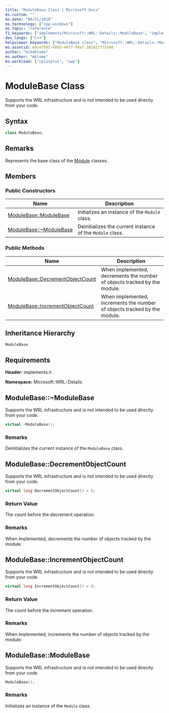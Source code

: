 ```yaml
---
title: "ModuleBase Class | Microsoft Docs"
ms.custom: ""
ms.date: "09/21/2018"
ms.technology: ["cpp-windows"]
ms.topic: "reference"
f1_keywords: ["implements/Microsoft::WRL::Details::ModuleBase", "implements/Microsoft::WRL::Details::ModuleBase::DecrementObjectCount", "implements/Microsoft::WRL::Details::ModuleBase::IncrementObjectCount", "implements/Microsoft::WRL::Details::ModuleBase::ModuleBase", "implements/Microsoft::WRL::Details::ModuleBase::~ModuleBase"]
dev_langs: ["C++"]
helpviewer_keywords: ["ModuleBase class", "Microsoft::WRL::Details::ModuleBase::DecrementObjectCount method", "Microsoft::WRL::Details::ModuleBase::IncrementObjectCount method", "Microsoft::WRL::Details::ModuleBase::ModuleBase, constructor", "Microsoft::WRL::Details::ModuleBase::~ModuleBase, destructor"]
ms.assetid: edce7591-6893-46f7-94a7-382827775548
author: "mikeblome"
ms.author: "mblome"
ms.workload: ["cplusplus", "uwp"]
---
```

# ModuleBase Class

Supports the WRL infrastructure and is not intended to be used directly from your code.

## Syntax

```cpp
class ModuleBase;
```

## Remarks

Represents the base class of the [Module](../windows/module-class.md) classes.

## Members

### Public Constructors

Name                                         | Description
-------------------------------------------- | ---------------------------------------------------------
[ModuleBase::ModuleBase](#modulebase)        | Initializes an instance of the `Module` class.
[ModuleBase::~ModuleBase](#tilde-modulebase) | Deinitializes the current instance of the `Module` class.

### Public Methods

Name                                                      | Description
--------------------------------------------------------- | -------------------------------------------------------------------------
[ModuleBase::DecrementObjectCount](#decrementobjectcount) | When implemented, decrements the number of objects tracked by the module.
[ModuleBase::IncrementObjectCount](#incrementobjectcount) | When implemented, increments the number of objects tracked by the module.

## Inheritance Hierarchy

`ModuleBase`

## Requirements

**Header:** implements.h

**Namespace:** Microsoft::WRL::Details

## <a name="tilde-modulebase"></a>ModuleBase::~ModuleBase

Supports the WRL infrastructure and is not intended to be used directly from your code.

```cpp
virtual ~ModuleBase();
```

### Remarks

Deinitializes the current instance of the `ModuleBase` class.

## <a name="decrementobjectcount"></a>ModuleBase::DecrementObjectCount

Supports the WRL infrastructure and is not intended to be used directly from your code.

```cpp
virtual long DecrementObjectCount() = 0;
```

### Return Value

The count before the decrement operation.

### Remarks

When implemented, decrements the number of objects tracked by the module.

## <a name="incrementobjectcount"></a>ModuleBase::IncrementObjectCount

Supports the WRL infrastructure and is not intended to be used directly from your code.

```cpp
virtual long IncrementObjectCount() = 0;
```

### Return Value

The count before the increment operation.

### Remarks

When implemented, increments the number of objects tracked by the module.

## <a name="modulebase"></a>ModuleBase::ModuleBase

Supports the WRL infrastructure and is not intended to be used directly from your code.

```cpp
ModuleBase();
```

### Remarks

Initializes an instance of the `Module` class.
